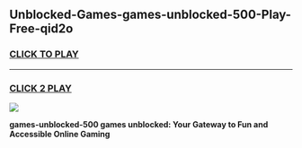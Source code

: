 
## Unblocked-Games-games-unblocked-500-Play-Free-qid2o
<h3>
<a href="https://premium76.site?title=games-unblocked-500&ref=17A">CLICK TO PLAY</a></h3>
<hr>

<h3>
<a href="https://premium76.site?title=games-unblocked-500&ref=17A">CLICK 2 PLAY</a>
  
</h3>

<a href="https://premium76.site?title=games-unblocked-500&ref=17A"><img src="https://clearcache.store/games.png"></a>


**games-unblocked-500 games unblocked: Your Gateway to Fun and Accessible Online Gaming**
